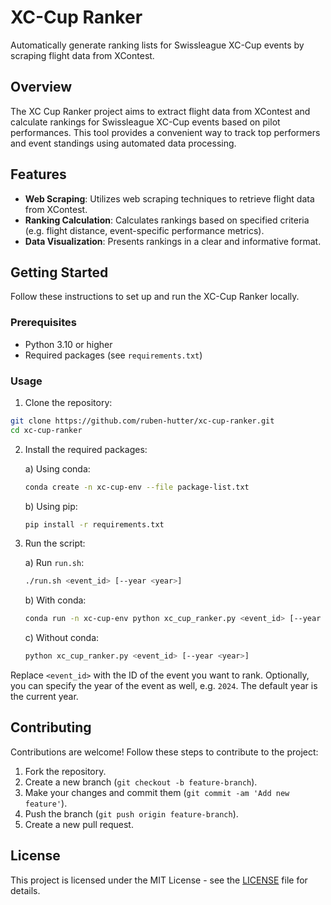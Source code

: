 # XC-Cup Ranker

Automatically generate ranking lists for Swissleague XC-Cup events by scraping
flight data from XContest.

## Overview

The XC Cup Ranker project aims to extract flight data from XContest and calculate
rankings for Swissleague XC-Cup events based on pilot performances. This tool
provides a convenient way to track top performers and event standings using
automated data processing.

## Features

- **Web Scraping**: Utilizes web scraping techniques to retrieve flight data
from XContest.
- **Ranking Calculation**: Calculates rankings based on specified criteria (e.g.
flight distance, event-specific performance metrics).
- **Data Visualization**: Presents rankings in a clear and informative format.

## Getting Started

Follow these instructions to set up and run the XC-Cup Ranker locally.

### Prerequisites

- Python 3.10 or higher
- Required packages (see `requirements.txt`)

### Usage

1. Clone the repository:

```bash
git clone https://github.com/ruben-hutter/xc-cup-ranker.git
cd xc-cup-ranker
```

2. Install the required packages:

    a) Using conda:

    ```bash
    conda create -n xc-cup-env --file package-list.txt
    ```

    b) Using pip:

    ```bash
    pip install -r requirements.txt
    ```

3. Run the script:

    a) Run `run.sh`:

    ```bash
    ./run.sh <event_id> [--year <year>]
    ```

    b) With conda:
    ```bash
    conda run -n xc-cup-env python xc_cup_ranker.py <event_id> [--year <year>]
    ```

    c) Without conda:
    ```bash
    python xc_cup_ranker.py <event_id> [--year <year>]
    ```

Replace `<event_id>` with the ID of the event you want to rank.
Optionally, you can specify the year of the event as well, e.g. `2024`. The
default year is the current year.

## Contributing

Contributions are welcome! Follow these steps to contribute to the project:

1. Fork the repository.
2. Create a new branch (`git checkout -b feature-branch`).
3. Make your changes and commit them (`git commit -am 'Add new feature'`).
4. Push the branch (`git push origin feature-branch`).
5. Create a new pull request.

## License

This project is licensed under the MIT License - see the [LICENSE](LICENSE) file for details.
